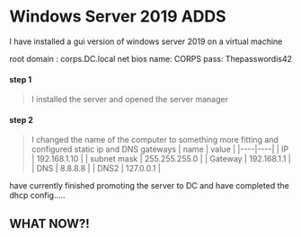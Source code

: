 # Windows Server 2019 ADDS 

I have installed a gui version of windows server 2019 on a virtual machine

root domain : corps.DC.local
net bios name: CORPS
pass: Thepasswordis42

#### step 1
>I installed the server and opened the server manager

#### step 2 
>I changed the name of the computer to something more fitting and configured 
>static ip and DNS gateways
>| name | value |
>|----|----|
>| IP | 192.168.1.10 |
>| subnet mask | 255.255.255.0 |
>| Gateway | 192.168.1.1 |
>| DNS | 8.8.8.8 |
>| DNS2 | 127.0.0.1 |

have currently finished promoting the server to DC and have completed the dhcp config.....

## WHAT NOW?!
